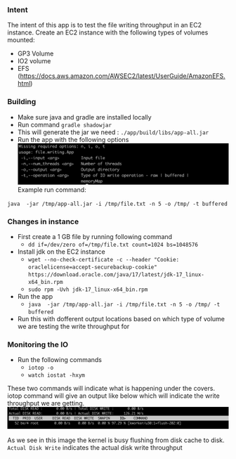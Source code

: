 ### Intent

The intent of this app is to test the file writing throughput in an EC2 instance. Create an EC2 instance with the following types of volumes mounted:
* GP3 Volume
* IO2 volume
* EFS (https://docs.aws.amazon.com/AWSEC2/latest/UserGuide/AmazonEFS.html)


### Building

* Make sure java and gradle are installed locally
* Run command `gradle shadowjar`
* This will generate the jar we need : `./app/build/libs/app-all.jar`
* Run the app with the following options
![Startup options](./assets/options.png)
Example run command: 

`java  -jar /tmp/app-all.jar -i /tmp/file.txt -n 5 -o /tmp/ -t buffered`

### Changes in instance 

* First create a 1 GB file by running following command
  * `dd if=/dev/zero of=/tmp/file.txt count=1024 bs=1048576`
* Install jdk on the EC2 instance
  * `wget --no-check-certificate -c --header "Cookie: oraclelicense=accept-securebackup-cookie" https://download.oracle.com/java/17/latest/jdk-17_linux-x64_bin.rpm`
  * `sudo rpm -Uvh jdk-17_linux-x64_bin.rpm`
* Run the app
  * `java  -jar /tmp/app-all.jar -i /tmp/file.txt -n 5 -o /tmp/ -t buffered`
* Run this with dofferent output locations based on which type of volume we are testing the write throughput for

### Monitoring the IO 

* Run the following commands
  * `iotop -o`
  * `watch iostat -hxym` 

These two commands will indicate what is happening under the covers. iotop command will give an output like below which will indicate the write throughput we are getting.
![IOTop command results image](./assets/iotop.png)

As we see in this image the kernel is busy flushing from disk cache to disk. `Actual Disk Write` indicates the actual disk write throughput

